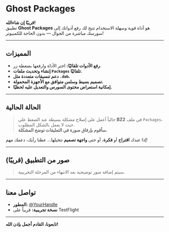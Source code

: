 # Ghost Packages

**قريبًا إن شاءالله!**  
تطبيق **Ghost Packages** هو أداة قوية وسهلة الاستخدام تتيح لك رفع أدواتك إلى سورسك مباشرة من الجوال — بدون الحاجة للكمبيوتر!

---

## المميزات

- **رفع الأدوات تلقائيًا:** اختر الأداة وارفعها بضغطة زر.
- **إنشاء وتحديث ملفات `Packages` تلقائيًا.**
- **دعم تنسيقات متعددة مثل `.deb`.**
- **تصميم بسيط وسلس متوافق مع الأجهزة المحمولة.**
- **إمكانية استعراض محتوى السورس والتعديل عليه لحظيًا.**

---

## الحالة الحالية

> حالياً أعمل على إصلاح مشكلة بسيطة عند الضغط على **BZ2** في ملف `Packages`، حيث لا يعمل بالشكل المطلوب.  
> **سأقوم بإرفاق صورة في التعليقات توضح المشكلة.**

إذا عندك **اقتراح** أو **فكرة**، أو حتى **واجهة تصميم** تتخيلها… عطنا رأيك، دعمك مهم!

---

## صور من التطبيق (قريبًا)

> سيتم إضافة صور توضيحية بعد الانتهاء من المرحلة التجريبية.

---

## تواصل معنا

- **المطور:** [@YourHandle](https://t.me/YourHandle)  
- **نسخة تجريبية:** قريباً على TestFlight

---

**تابعونا، القادم أجمل بإذن الله!**  
